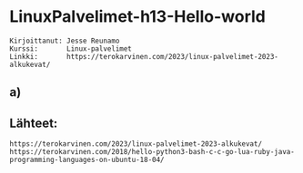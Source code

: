 # LinuxPalvelimet-h13-Hello-world
    Kirjoittanut: Jesse Reunamo
    Kurssi:       Linux-palvelimet
    Linkki:       https://terokarvinen.com/2023/linux-palvelimet-2023-alkukevat/
    
## a)

## Lähteet:

    https://terokarvinen.com/2023/linux-palvelimet-2023-alkukevat/
    https://terokarvinen.com/2018/hello-python3-bash-c-c-go-lua-ruby-java-programming-languages-on-ubuntu-18-04/
